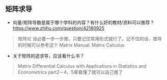 ## 矩阵求导
* 向量/矩阵导数是属于哪个学科的内容？有什么好的教材/资料可以推荐？https://www.zhihu.com/question/42180925
> 矩阵论
没必要一步一步推，只要记住常用形式就行了。记不住的话，推导的时候可以参考这个
Matrix Manual: Matrix Calculus

* 关于矩阵的迹求导，应该看什么书？
> Matrix Differential Calculus with Applications in Statistics and Econometrics
part2－4，5章看懂了就可以自己推了
